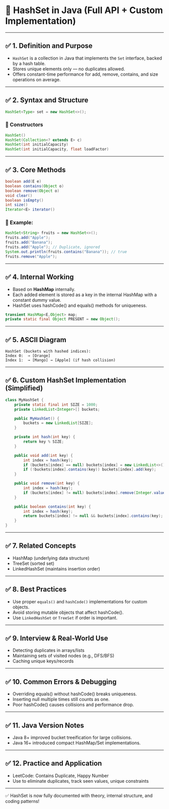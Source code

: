 # 📘 HashSet in Java (Full API + Custom Implementation)

---

## ✅ 1. Definition and Purpose

- `HashSet` is a collection in Java that implements the `Set` interface, backed by a hash table.
- Stores unique elements only — no duplicates allowed.
- Offers constant-time performance for add, remove, contains, and size operations on average.

---

## ✅ 2. Syntax and Structure

```java
HashSet<Type> set = new HashSet<>();
```

### 🎯 Constructors
```java
HashSet()
HashSet(Collection<? extends E> c)
HashSet(int initialCapacity)
HashSet(int initialCapacity, float loadFactor)
```

---

## ✅ 3. Core Methods

```java
boolean add(E e)
boolean contains(Object o)
boolean remove(Object o)
void clear()
boolean isEmpty()
int size()
Iterator<E> iterator()
```

### 🧠 Example:
```java
HashSet<String> fruits = new HashSet<>();
fruits.add("Apple");
fruits.add("Banana");
fruits.add("Apple"); // Duplicate, ignored
System.out.println(fruits.contains("Banana")); // true
fruits.remove("Apple");
```

---

## ✅ 4. Internal Working

- Based on **HashMap** internally.
- Each added element is stored as a key in the internal HashMap with a constant dummy value.
- HashSet uses hashCode() and equals() methods for uniqueness.

```java
transient HashMap<E,Object> map;
private static final Object PRESENT = new Object();
```

---

## ✅ 5. ASCII Diagram

```
HashSet (buckets with hashed indices):
Index 0:  → [Orange]
Index 1:  → [Mango] → [Apple] (if hash collision)
```

---

## ✅ 6. Custom HashSet Implementation (Simplified)

```java
class MyHashSet {
    private static final int SIZE = 1000;
    private LinkedList<Integer>[] buckets;

    public MyHashSet() {
        buckets = new LinkedList[SIZE];
    }

    private int hash(int key) {
        return key % SIZE;
    }

    public void add(int key) {
        int index = hash(key);
        if (buckets[index] == null) buckets[index] = new LinkedList<>();
        if (!buckets[index].contains(key)) buckets[index].add(key);
    }

    public void remove(int key) {
        int index = hash(key);
        if (buckets[index] != null) buckets[index].remove(Integer.valueOf(key));
    }

    public boolean contains(int key) {
        int index = hash(key);
        return buckets[index] != null && buckets[index].contains(key);
    }
}
```

---

## ✅ 7. Related Concepts

- HashMap (underlying data structure)
- TreeSet (sorted set)
- LinkedHashSet (maintains insertion order)

---

## ✅ 8. Best Practices

- Use proper `equals()` and `hashCode()` implementations for custom objects.
- Avoid storing mutable objects that affect hashCode().
- Use `LinkedHashSet` or `TreeSet` if order is important.

---

## ✅ 9. Interview & Real-World Use

- Detecting duplicates in arrays/lists
- Maintaining sets of visited nodes (e.g., DFS/BFS)
- Caching unique keys/records

---

## ✅ 10. Common Errors & Debugging

- Overriding equals() without hashCode() breaks uniqueness.
- Inserting null multiple times still counts as one.
- Poor hashCode() causes collisions and performance drop.

---

## ✅ 11. Java Version Notes

- Java 8+ improved bucket treeification for large collisions.
- Java 16+ introduced compact HashMap/Set implementations.

---

## ✅ 12. Practice and Application

- LeetCode: Contains Duplicate, Happy Number
- Use to eliminate duplicates, track seen values, unique constraints

---

✅ HashSet is now fully documented with theory, internal structure, and coding patterns!